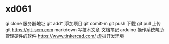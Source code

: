 # xd061
gi clone  服务器地址
git add*  添加项目
git comit-m
git push  下载
git pull 上传
git https://git-scm.com
markdown 写技术文章 文档笔记
arduino 操作系统帮助管理硬件的软件
https://www.tinkercad.com/  虚拟开发环境


